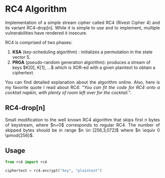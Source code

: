# RC4 Algorithm
<p align="justify">Implementation of a simple stream cipher called RC4 (Rivest Cipher 4) and its variant RC4-drop[n]. While it is simple to use and to implement, multiple vulnerabilities have rendered it insecure.

RC4 is comprised of two phases:
<ol>
    <li> <b>KSA</b> (key-scheduling algorithm) : initializes a permutation in the state vector S.
    </li>
    <li> <b>PRGA</b> (pseudo-random generation algorithm): produces a stream of keys $K[0], K[1], ...$ which is XOR-ed with a given plaintext to obtain a ciphertext.
</ol></p>

<p align="justify">You can find detailed explanation about the algorithm online. Also, here is my favorite quote I read about RC4: "<i>You can fit the code for RC4 onto a cocktail napkin, with plenty of room left over for the cocktail.</i>".</p>

## RC4-drop[n]
<p align="justify">Small modification to the well known RC4 algorithm that skips first n bytes of keystream, where $n=0$ corresponds to regular RC4. The number of skipped bytes should be in range $n \in [256,3,072]$ where $n \equiv 0 \pmod{256}$.

## Usage
```python
from rc4 import rc4

ciphertext = rc4.encrypt("key", "plaintext")
```